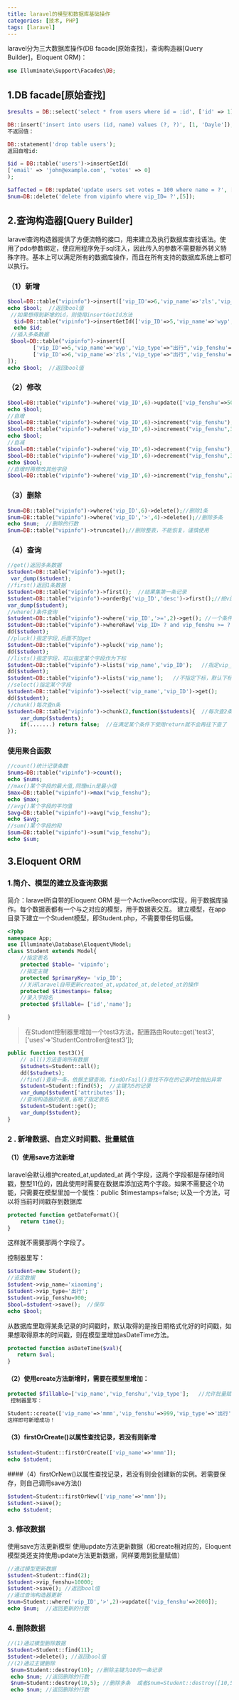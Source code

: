 ```yaml
---
title: laravel的模型和数据库基础操作
categories: [技术, PHP]
tags: [laravel]
---
```


laravel分为三大数据库操作(DB facade[原始查找]，查询构造器[Query Builder]，Eloquent ORM)：

```php
use Illuminate\Support\Facades\DB;
```

## 1.DB facade[原始查找]

```php
$results = DB::select('select * from users where id = :id', ['id' => 1]);

DB::insert('insert into users (id, name) values (?, ?)', [1, 'Dayle']);
不返回值：

DB::statement('drop table users');
返回自增id:

$id = DB::table('users')->insertGetId(
['email' => 'john@example.com', 'votes' => 0]
);

$affected = DB::update('update users set votes = 100 where name = ?', ['John']);
$num=DB::delete('delete from vipinfo where vip_ID= ?',[5]);
 ```

## 2.查询构造器[Query Builder]

 laravel查询构造器提供了方便流畅的接口，用来建立及执行数据库查找语法。使用了pdo参数绑定，使应用程序免于sql注入，因此传入的参数不需要额外转义特殊字符。基本上可以满足所有的数据库操作，而且在所有支持的数据库系统上都可以执行。

### （1）新增

```php
$bool=DB::table("vipinfo")->insert(['vip_ID'=>6,'vip_name'=>'zls','vip_type'=>"出行",'vip_fenshu'=>800]);
echo $bool;  //返回bool值
 //如果想得到新增的id，则使用insertGetId方法
  $id=DB::table("vipinfo")->insertGetId(['vip_ID'=>5,'vip_name'=>'wyp','vip_type'=>"出行",'vip_fenshu'=>800]);
  echo $id;
 //插入多条数据
 $bool=DB::table("vipinfo")->insert([
        ['vip_ID'=>5,'vip_name'=>'wyp','vip_type'=>"出行",'vip_fenshu'=>800],
        ['vip_ID'=>6,'vip_name'=>'zls','vip_type'=>"出行",'vip_fenshu'=>800],
]);
echo $bool;  //返回bool值
```

### （2）修改

```php
$bool=DB::table("vipinfo")->where('vip_ID',6)->update(['vip_fenshu'=>500]);
echo $bool;
//自增
$bool=DB::table("vipinfo")->where('vip_ID',6)->increment("vip_fenshu");//自增1
$bool=DB::table("vipinfo")->where('vip_ID',6)->increment("vip_fenshu",3);//自增3
echo $bool;
//自减
$bool=DB::table("vipinfo")->where('vip_ID',6)->decrement("vip_fenshu");//自1
$bool=DB::table("vipinfo")->where('vip_ID',6)->decrement("vip_fenshu",3);//自增3
echo $bool;
//自增时再修改其他字段
$bool=DB::table("vipinfo")->where('vip_ID',6)->increment("vip_fenshu",3,['vip_name'=>'dbdibi']);//自增3
```

### （3）删除

```php
$num=DB::table("vipinfo")->where('vip_ID',6)->delete();//删除1条
$num=DB::table("vipinfo")->where('vip_ID','>',4)->delete();//删除多条
echo $num;  //删除的行数
$num=DB::table("vipinfo")->truncate();//删除整表，不能恢复，谨慎使用
```

### （4）查询

```php
//get()返回多条数据
$student=DB::table("vipinfo")->get();
 var_dump($student);
//first()返回1条数据
$student=DB::table("vipinfo")->first();  //结果集第一条记录
$student=DB::table("vipinfo")->orderBy('vip_ID','desc')->first();//按vip_ID倒序排序
var_dump($student);
//where()条件查询
$student=DB::table("vipinfo")->where('vip_ID','>=',2)->get(); //一个条件
$student=DB::table("vipinfo")->whereRaw('vip_ID> ? and vip_fenshu >= ?',[2,300])->get(); //多个条件
dd($student);
//pluck()指定字段,后面不加get
$student=DB::table("vipinfo")->pluck('vip_name');
dd($student);
//lists()指定字段，可以指定某个字段作为下标
$student=DB::table("vipinfo")->lists('vip_name','vip_ID');   //指定vip_ID为下标
dd($student);
$student=DB::table("vipinfo")->lists('vip_name');   //不指定下标，默认下标从0开始
//select()指定某个字段
$student=DB::table("vipinfo")->select('vip_name','vip_ID')->get();
dd($student);
//chunk()每次查n条
$student=DB::table("vipinfo")->chunk(2,function($students){  //每次查2条
    var_dump($students);
    if(.......) return false;  //在满足某个条件下使用return就不会再往下查了
});
```


### 使用聚合函数

```php
//count()统计记录条数
$nums=DB::table("vipinfo")->count();
echo $nums;
//max()某个字段的最大值,同理min是最小值
$max=DB::table("vipinfo")->max("vip_fenshu");
echo $max;
//avg()某个字段的平均值
$avg=DB::table("vipinfo")->avg("vip_fenshu");
echo $avg;
//sum()某个字段的和
$sum=DB::table("vipinfo")->sum("vip_fenshu");
echo $sum;
```

## 3.Eloquent ORM

### 1.简介、模型的建立及查询数据

 简介：laravel所自带的Eloquent ORM 是一个ActiveRecord实现，用于数据库操作。每个数据表都有一个与之对应的模型，用于数据表交互。
 建立模型，在app目录下建立一个Student模型，即Student.php，不需要带任何后缀。

```php
<?php
namespace App;
use Illuminate\Database\Eloquent\Model;
class Student extends Model{
    //指定表名
    protected $table= 'vipinfo';
    //指定主键
    protected $primaryKey= 'vip_ID';
    //关闭laravel自带更新created_at,updated_at,deleted_at的操作
    protected $timestamps= false;
    //录入字段名
    protected $fillable= ['id','name'];

}
```

> 在Student控制器里增加一个test3方法，配置路由Route::get('test3',['uses'=>'StudentController@test3']);

```php
public function test3(){
    // all()方法查询所有数据
    $studnets=Student::all();
    dd($studnets);
    //find()查询一条，依据主键查询。findOrFail()查找不存在的记录时会抛出异常
    $student=Student::find(5);  //主键为5的记录
    var_dump($student['attributes']);
    //查询构造器的使用,省略了指定表名
    $student=Student::get();
    var_dump($student);
}
```

### 2 . 新增数据、自定义时间戳、批量赋值

#### （1）使用save方法新增

laravel会默认维护created_at,updated_at 两个字段，这两个字段都是存储时间戳，整型11位的，因此使用时需要在数据库添加这两个字段。如果不需要这个功能，只需要在模型里加一个属性：public $timestamps=false; 以及一个方法，可以将当前时间戳存到数据库
```php
protected function getDateFormat(){
    return time();
}
```
这样就不需要那两个字段了。

控制器里写：

```php
$student=new Student();
//设定数据
$student->vip_name='xiaoming';
$student->vip_type='出行';
$student->vip_fenshu=900;
$bool=$student->save();  //保存
echo $bool;
```

 从数据库里取得某条记录的时间戳时，默认取得的是按日期格式化好的时间戳，如果想取得原本的时间戳，则在模型里增加asDateTime方法。

```php
protected function asDateTime($val){
   return $val;
}
```

#### （2）使用create方法新增时，需要在模型里增加：

```php
protected $fillable=['vip_name','vip_fenshu','vip_type'];   //允许批量赋值的字段
 控制器里写：

Student::create(['vip_name'=>'mmm','vip_fenshu'=>999,'vip_type'=>'出行']);
这样即可新增成功！
```

#### （3）firstOrCreate()以属性查找记录，若没有则新增

```php
$student=Student::firstOrCreate(['vip_name'=>'mmm']);
echo $student;
```

####（4）firstOrNew()以属性查找记录，若没有则会创建新的实例。若需要保存，则自己调用save方法()

```php
$student=Student::firstOrNew(['vip_name'=>'mmm']);
$student->save();
echo $student;
```

### 3.  修改数据

使用save方法更新模型
使用update方法更新数据（和create相对应的，Eloquent模型类还支持使用update方法更新数据，同样要用到批量赋值）

```php
//通过模型更新数据
$student=Student::find(2);
$student->vip_fenshu=10000;
$student->save(); //返回bool值
//通过查询构造器更新
$num=Student::where('vip_ID','>',2)->update(['vip_fenshu'=>2000]);
echo $num;  //返回更新的行数
```

### 4.  删除数据

```php
//(1)通过模型删除数据
$student=Student::find(11);
$student->delete(); //返回bool值
//(2)通过主键删除
 $num=Student::destroy(10); //删除主键为10的一条记录
 echo $num; //返回删除的行数
 $num=Student::destroy(10,5); //删除多条  或者$num=Student::destroy([10,5]);
 echo $num; //返回删除的行数
```